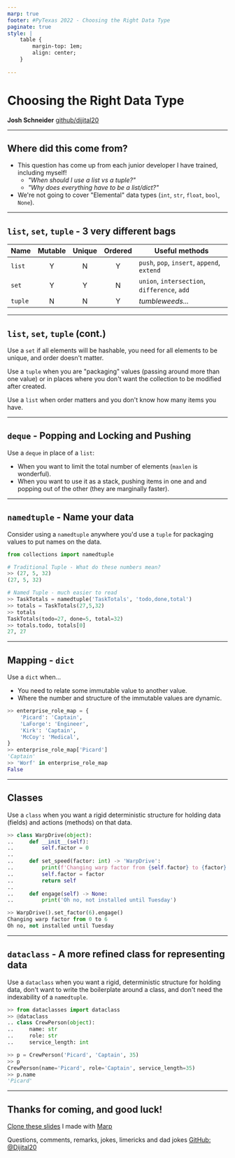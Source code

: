 ```yaml
---
marp: true
footer: #PyTexas 2022 - Choosing the Right Data Type
paginate: true
style: |
    table {
        margin-top: 1em;
        align: center;
    }
    
---
```


# Choosing the Right Data Type

**Josh Schneider**
[github/dijital20](https://github.com/dijital20)

<!-- 
_class: invert 
_footer: ""
_paginate: false
-->

---

## Where did this come from?

* This question has come up from each junior developer I have trained, including myself!
  * *"When should I use a list vs a tuple?"*
  * *"Why does everything have to be a list/dict?"*
* We're not going to cover "Elemental" data types (`int`, `str`, `float`, `bool`, `None`).

<!-- 
    Speaker Notes:
 -->

---

## `list`, `set`, `tuple` - 3 very different bags

|Name       |Mutable    |Unique |Ordered|Useful methods                                 |
|---        |:-:        |:-:    |:-:    |---                                            |
|`list`     |Y          |N      |Y      |`push`, `pop`, `insert`, `append`, `extend`    |
|`set`      |Y          |Y      |N      |`union`, `intersection`, `difference`, `add`   |
|`tuple`    |N          |N      |Y      |*tumbleweeds...*                               |

<!-- 
    Speaker Notes:
 -->

---

## `list`, `set`, `tuple` (cont.)

Use a `set` if all elements will be hashable, you need for all elements to be unique, and order doesn't matter.

Use a `tuple` when you are "packaging" values (passing around more than one value) or in places where you don't want the collection to be modified after created.

Use a `list` when order matters and you don't know how many items you have.

<!-- 
    Speaker Notes:
 -->

---

## `deque` - Popping and Locking and Pushing

Use a `deque` in place of a `list`:

- When you want to limit the total number of elements (`maxlen` is wonderful).
- When you want to use it as a stack, pushing items in one and and popping out of the other (they are marginally faster).

<!-- 
    Speaker Notes:
 -->

---

## `namedtuple` - Name your data

Consider using a `namedtuple`  anywhere you'd use a `tuple` for packaging values to put names on the data.

```python
from collections import namedtuple

# Traditional Tuple - What do these numbers mean?
>> (27, 5, 32)
(27, 5, 32)

# Named Tuple - much easier to read
>> TaskTotals = namedtuple('TaskTotals', 'todo,done,total')
>> totals = TaskTotals(27,5,32)
>> totals
TaskTotals(todo=27, done=5, total=32)
>> totals.todo, totals[0]
27, 27
```

<!-- 
    Speaker Notes:
 -->

---

## Mapping - `dict`

Use a `dict` when...
- You need to relate some immutable value to another value.
- Where the number and structure of the immutable values are dynamic.

```python
>> enterprise_role_map = {
    'Picard': 'Captain',
    'LaForge': 'Engineer',
    'Kirk': 'Captain',
    'McCoy': 'Medical',
}
>> enterprise_role_map['Picard']
'Captain'
>> 'Worf' in enterprise_role_map
False
```

<!-- 
    Speaker Notes:
 -->

---

## Classes

Use a `class` when you want a rigid deterministic structure for holding data (fields) and actions (methods) on that data.

```python
>> class WarpDrive(object):
..     def __init__(self):
..         self.factor = 0
.. 
..     def set_speed(factor: int) -> 'WarpDrive':
..         print(f'Changing warp factor from {self.factor} to {factor}')
..         self.factor = factor
..         return self
.. 
..     def engage(self) -> None:
..         print('Oh no, not installed until Tuesday')

>> WarpDrive().set_factor(6).engage()
Changing warp factor from 0 to 6
Oh no, not installed until Tuesday
```

<!-- 
    Speaker Notes:
 -->

---

## `dataclass` - A more refined class for representing data

Use a `dataclass` when you want a rigid, deterministic structure for holding data, don't want to write the boilerplate around a class, and don't need the indexability of a `namedtuple`.

```python
>> from dataclasses import dataclass
>> @dataclass
.. class CrewPerson(object):
..     name: str
..     role: str
..     service_length: int

>> p = CrewPerson('Picard', 'Captain', 35)
>> p
CrewPerson(name='Picard', role='Captain', service_length=35)
>> p.name
'Picard'
```

<!-- 
    Speaker Notes:
 -->

---

## Thanks for coming, and good luck!

[Clone these slides](https://github.com/dijital20/pytexas2022-data-types) I made with [Marp](https://marpit.marp.app/)

Questions, comments, remarks, jokes, limericks and dad jokes
[GitHub: @Dijital20](https://github.com/dijital20)

<!-- _class: invert -->
